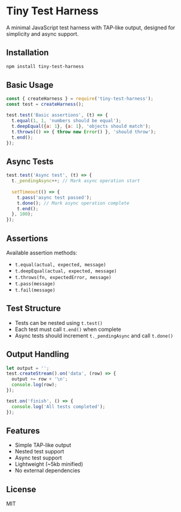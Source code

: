 # Tiny Test Harness

A minimal JavaScript test harness with TAP-like output, designed for simplicity and async support.

## Installation

```bash
npm install tiny-test-harness
```

## Basic Usage

```javascript
const { createHarness } = require('tiny-test-harness');
const test = createHarness();

test.test('Basic assertions', (t) => {
  t.equal(1, 1, 'numbers should be equal');
  t.deepEqual({a: 1}, {a: 1}, 'objects should match');
  t.throws(() => { throw new Error() }, 'should throw');
  t.end();
});
```

## Async Tests

```javascript
test.test('Async test', (t) => {
  t._pendingAsync++; // Mark async operation start
  
  setTimeout(() => {
    t.pass('async test passed');
    t.done(); // Mark async operation complete
    t.end();
  }, 100);
});
```

## Assertions

Available assertion methods:
- `t.equal(actual, expected, message)`
- `t.deepEqual(actual, expected, message)`
- `t.throws(fn, expectedError, message)`
- `t.pass(message)`
- `t.fail(message)`

## Test Structure

- Tests can be nested using `t.test()`
- Each test must call `t.end()` when complete
- Async tests should increment `t._pendingAsync` and call `t.done()`

## Output Handling

```javascript
let output = '';
test.createStream().on('data', (row) => {
  output += row + '\n';
  console.log(row);
});

test.on('finish', () => {
  console.log('All tests completed');
});
```

## Features

- Simple TAP-like output
- Nested test support
- Async test support
- Lightweight (~5kb minified)
- No external dependencies

## License

MIT
